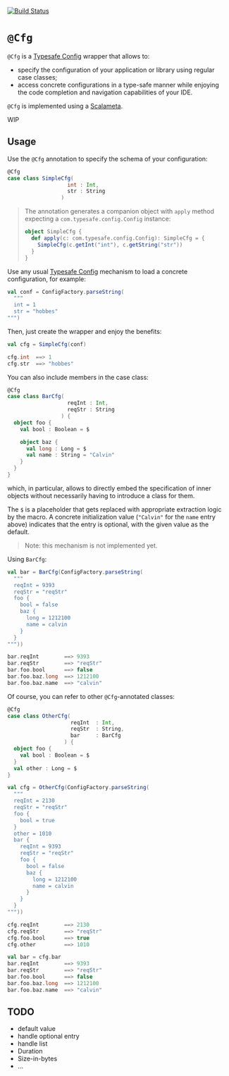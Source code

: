[![Build Status](https://travis-ci.org/carueda/cfg.svg?branch=master)](https://travis-ci.org/carueda/cfg)

# `@Cfg` 

`@Cfg` is a [Typesafe Config](https://github.com/typesafehub/config) wrapper that allows to: 
- specify the configuration of your application or library using regular case classes;
- access concrete configurations in a type-safe manner while enjoying the code 
  completion and navigation capabilities of your IDE. 

`@Cfg` is implemented using a [Scalameta](http://scalameta.org/). 

WIP

## Usage

Use the `@Cfg` annotation to specify the schema of your configuration:

```scala
@Cfg
case class SimpleCfg(
                   int : Int,
                   str : String
                 )
```

> The annotation generates a companion object with `apply` method expecting
> a `com.typesafe.config.Config` instance:
> 
> ```scala
> object SimpleCfg {
>   def apply(c: com.typesafe.config.Config): SimpleCfg = {
>     SimpleCfg(c.getInt("int"), c.getString("str"))
>   }
> }
> ```


Use any usual [Typesafe Config](https://github.com/typesafehub/config) 
mechanism to load a concrete configuration, for example:

```scala
val conf = ConfigFactory.parseString(
  """
  int = 1
  str = "hobbes"
""")
```

Then, just create the wrapper and enjoy the benefits:

```scala
val cfg = SimpleCfg(conf)

cfg.int  ==> 1
cfg.str  ==> "hobbes"
```

You can also include members in the case class:

```scala
@Cfg
case class BarCfg(
                   reqInt : Int,
                   reqStr : String
                 ) {
  object foo {
    val bool : Boolean = $

    object baz {
      val long : Long = $
      val name : String = "Calvin"
    }
  }
}
```

which, in particular, allows to directly embed the specification of inner objects
without necessarily having to introduce a class for them.

The `$` is a placeholder that gets replaced with appropriate extraction logic by
the macro. A concrete initialization value (`"Calvin"` for the `name` entry above)
indicates that the entry is optional, with the given value as the default.

> Note: this mechanism is not implemented yet.

Using `BarCfg`:

```scala
val bar = BarCfg(ConfigFactory.parseString(
  """
  reqInt = 9393
  reqStr = "reqStr"
  foo {
    bool = false
    baz {
      long = 1212100
      name = calvin
    }
  }
"""))

bar.reqInt        ==> 9393
bar.reqStr        ==> "reqStr"
bar.foo.bool      ==> false
bar.foo.baz.long  ==> 1212100
bar.foo.baz.name  ==> "calvin"
```

Of course, you can refer to other `@Cfg`-annotated classes: 

```scala
@Cfg
case class OtherCfg(
                    reqInt  : Int,
                    reqStr  : String,
                    bar     : BarCfg
                  ) {
  object foo {
    val bool : Boolean = $
  }
  val other : Long = $
}

val cfg = OtherCfg(ConfigFactory.parseString(
  """
  reqInt = 2130
  reqStr = "reqStr"
  foo {
    bool = true
  }
  other = 1010
  bar {
    reqInt = 9393
    reqStr = "reqStr"
    foo {
      bool = false
      baz {
        long = 1212100
        name = calvin
      }
    }
  }
"""))

cfg.reqInt        ==> 2130
cfg.reqStr        ==> "reqStr"
cfg.foo.bool      ==> true
cfg.other         ==> 1010

val bar = cfg.bar
bar.reqInt        ==> 9393
bar.reqStr        ==> "reqStr"
bar.foo.bool      ==> false
bar.foo.baz.long  ==> 1212100
bar.foo.baz.name  ==> "calvin"
```

## TODO

- default value
- handle optional entry
- handle list
- Duration
- Size-in-bytes
- ...
